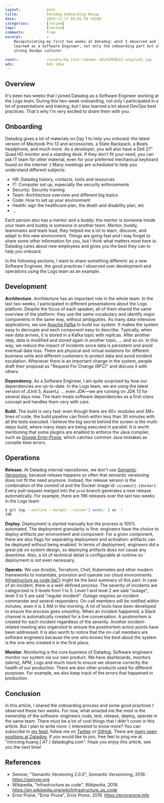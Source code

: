 ```yaml
---
layout:            post
title:             Datadog Onboarding Recap
date:              2019-11-17 09:01:50 +0100
categories:        [review]
tags:              [review]
comments:          true
excerpt:           >
    Recapitulating my first two weeks at Datadog: what I observed and I
    learned as a Software Engineer, not only the onboarding part but also the
    strong DevOps culture!

cover:             /assets/bg-josh-rakower-zBsXaPEBSeI-unsplash.jpg
ads:               Ads idea
---
```


## Overview

It's been two weeks that I joined Datadog as a Software Engineer working at the
Logs team. During this two-week onboarding, not only I participated in a lot of
presentations and training, but I also learned a lot about DevOps best practices. That's
why I'm very excited to share them with you.

## Onboarding

Datadog gives a lot of materials on Day 1 to help you onboard: the latest version
of Macbook Pro 13 and accessories, a State Backpack, a Beats headphone, and much
more. As a developer, you will also have a Dell 27" Quad HD monitor and a
standing desk. If they don't fit your need, you can ask IT team for other
material, even for your preferred mechanical keyboard found on the internet :)
Many meetings are scheduled to help
you understand different subjects:

- HR: Datadog history, contacts, tools and resources
- IT: Computer set up, especially the security enforcements
- Security: Security training
- Team: Architecture overview and different big topics
- Code: How to set up your environment
- Health: sign the healthcare plan, the death and disability plan, etc
- ...

Each person also has a mentor and a buddy: the mentor is someone inside your team
and buddy is someone in another team. Mentor, buddy, teammates and team lead,
they helped me a lot to learn, discover, and adapt to this new environment.
Things are going fast and I may forget to share some other information for you,
but I think what matters most here is: Datadog cares about new employees
and gives you the best they can to help you onboard.

In the following sections, I want to share something different: as a new
Software Engineer, the good practices I observed over development and operations
using the Logs team as an example.

## Development

**Architecture.** Architecture has an important role in the whole team. In the
last two weeks, I participated in different presentations about the Logs
platform. Despite the focus of each speaker, all of them shared the same
overview of the platform: they use the same vocabulary and identify major
components in the same way, without ambiguities. As many data-intensive
applications, we use [Apache Kafka](https://kafka.apache.org) to build our
system. It makes the system easy to decouple and each component easy to
describe. Typically, when new data arrives, it is stored in a
Kafka topic with replicas. After another step, data is modified and stored again in another
topic, ... and so on. In this way, we reduce the impact of incidents since
data is persistent and avoid eventual data loss. There are physical and virtual
isolations for different business units and different customers to protect data
and avoid incident escalation.
Whenever there is an important change in the system, people draft their proposal
as "Request For Change (RFC)" and discuss it with others.

**Dependency.** As a Software Engineer, I am quite surprised by how our dependencies
are up-to-date. In the Logs team, we are using the latest version of JUnit 5,
AssertJ, ... even JDK—we are running on JDK 13 for several days now. The team
treats software dependencies as a first-class concept and handles them very
with care.

**Build.** The build is very fast: even though there are 60+ modules and 3M+ lines of
code, the build pipeline can finish within less than 30 minutes with all
the tests executed. I believe the big secret behind the screen is the
multi-steps build, where many steps are being executed in parallel. It is worth
mentioning that some plugins are enabled to enforce the Java compiler, such as
[Google Error-Prone](https://errorprone.info), which catches common Java
mistakes as compile-time errors.

## Operations

**Release.** At Datadog internal repositories, we don't use [Semantic
Versioning](https://semver.org/), because release happens so often that semantic
versioning does not fit the need anymore. Instead, the release version is the
combination of the commit id and the Docker image id: `v{commit}-{docker}`.
Every pull-request merged into the `prod` branch generates a new release
automatically. For example, there are 196 releases over the last two weeks in
the Logs team:

```sh
$ git log --oneline --merges --since='2 weeks' | wc -l
196
```

**Deploy.** Deployment is started manually but the process is 100% automated.
The deployment granularity is fine: engineers have the choice to deploy artifacts
per environment and component. For a given component,
there are also flags for separating deployment and activation: artifacts can be
deployed without being enabled. In terms of deployment, engineers did a great
job on system design, so deploying artifacts does not cause any downtime. Also,
a lot of technical detail is configurable at runtime so deployment is not even
necessary.

**Operate.** We use Ansible, Terraform, Chef, Kubernetes and other modern
frameworks to instantiate, provision and operate our cloud environments. [Infrastructure as code
(IaC)](https://en.wikipedia.org/wiki/Infrastructure_as_code) might be the best
summary of this part. In case of an incident, there is a well-defined process.
The severity of incidents are categorized is 5 levels from 1 to 5. Level 1 and
level 2 are said "outage", level 3 to 5 are said "regular incident". Outage
requires an incident commander and several responders. On-call members will be
notified within minutes, even it is 3 AM in the morning. A lot of tools have
been developed to ensure the process goes smoothly. When an incident happened, a
Slack channel is automatically created for a live conversation. A postmortem is
created for each incident regardless of the severity. Another incident-related
meeting also organized to ensure the postmortem action points have been
addressed. It is also worth to notice that the on-call members are software
engineers because the one who knows the best about the system is the one who
created it in the first place.

**Monitor.** Monitoring is the core business of Datadog. Software engineers
monitor our system via our own product. We have dashboards, monitors (alerts),
APM, Logs and much more to ensure we observe correctly the health of our
production. There are also other products used for different purposes. For
example, we also keep track of the errors that happened in production.

## Conclusion

In this article, I shared the onboarding process and some good practices I
observed these two weeks. For now, what amazed me the most is the ownership of the
software: engineers code, test, release, deploy, operate in the same team.
There must be a lot of cool things that I didn't cover in this article.
But I plan to write more :) Interested to know more? You can subscribe to [my feed](/feed.xml), follow me
on [Twitter](https://twitter.com/mincong_h) or
[GitHub](https://github.com/mincong-h/).
There are [many open positions at Datadog](https://www.datadoghq.com/careers/). If
you would like to join, free feel to ping me at "mincong.huang _\[ AT \]_
datadoghq.com". Hope you enjoy this article, see you the next time!

## References

- Semver, "Semantic Versioning 2.0.0", _Semantic Versionning_, 2019.
  <https://semver.org>
- Wikipedia, "Infrastructure as code", _Wikipedia_, 2019.
  <https://en.wikipedia.org/wiki/Infrastructure_as_code>
- Error Prone, "Error Prone", _Error Prone_, 2019.
  <https://errorprone.info>
